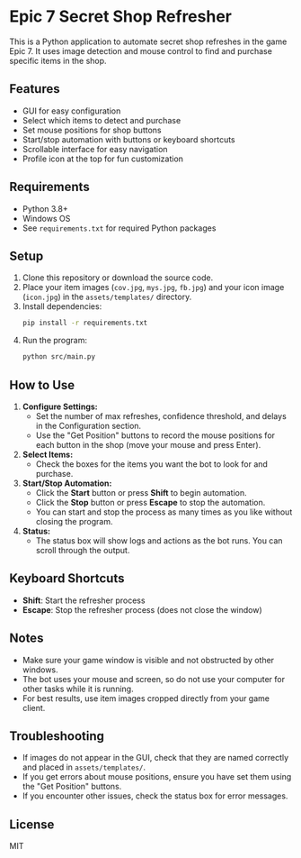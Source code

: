 # Epic 7 Secret Shop Refresher

This is a Python application to automate secret shop refreshes in the game Epic 7. It uses image detection and mouse control to find and purchase specific items in the shop.

## Features
- GUI for easy configuration
- Select which items to detect and purchase
- Set mouse positions for shop buttons
- Start/stop automation with buttons or keyboard shortcuts
- Scrollable interface for easy navigation
- Profile icon at the top for fun customization

## Requirements
- Python 3.8+
- Windows OS
- See `requirements.txt` for required Python packages

## Setup
1. Clone this repository or download the source code.
2. Place your item images (`cov.jpg`, `mys.jpg`, `fb.jpg`) and your icon image (`icon.jpg`) in the `assets/templates/` directory.
3. Install dependencies:
   ```bash
   pip install -r requirements.txt
   ```
4. Run the program:
   ```bash
   python src/main.py
   ```

## How to Use
1. **Configure Settings:**
   - Set the number of max refreshes, confidence threshold, and delays in the Configuration section.
   - Use the "Get Position" buttons to record the mouse positions for each button in the shop (move your mouse and press Enter).
2. **Select Items:**
   - Check the boxes for the items you want the bot to look for and purchase.
3. **Start/Stop Automation:**
   - Click the **Start** button or press **Shift** to begin automation.
   - Click the **Stop** button or press **Escape** to stop the automation.
   - You can start and stop the process as many times as you like without closing the program.
4. **Status:**
   - The status box will show logs and actions as the bot runs. You can scroll through the output.

## Keyboard Shortcuts
- **Shift**: Start the refresher process
- **Escape**: Stop the refresher process (does not close the window)

## Notes
- Make sure your game window is visible and not obstructed by other windows.
- The bot uses your mouse and screen, so do not use your computer for other tasks while it is running.
- For best results, use item images cropped directly from your game client.

## Troubleshooting
- If images do not appear in the GUI, check that they are named correctly and placed in `assets/templates/`.
- If you get errors about mouse positions, ensure you have set them using the "Get Position" buttons.
- If you encounter other issues, check the status box for error messages.

## License
MIT 